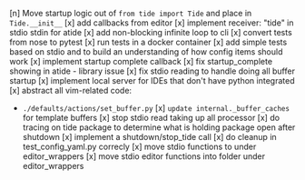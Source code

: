 [n] Move startup logic out of `from tide import Tide` and place in `Tide.__init__`
[x] add callbacks from editor
[x] implement receiver: "tide" in stdio stdin for atide
[x] add non-blocking infinite loop to cli
[x] convert tests from nose to pytest
[x] run tests in a docker container
[x] add simple tests based on stdio and to build an understanding of how config items should work
[x] implement startup complete callback
[x] fix startup_complete showing in atide - library issue
[x] fix stdio reading to handle doing all buffer startup
[x] implement local server for IDEs that don't have python integrated
[x] abstract all vim-related code:
  - `./defaults/actions/set_buffer.py`
[x] `update internal._buffer_caches` for template buffers
[x] stop stdio read taking up all processor
[x] do tracing on tide package to determine what is holding package open after shutdown
[x] implement a shutdown/stop_tide call
[x] do cleanup in test_config_yaml.py correcly
[x] move stdio functions to under editor_wrappers 
[x] move stdio editor functions into folder under editor_wrappers

